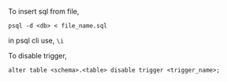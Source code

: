 To insert sql from file,

`psql -d <db> < file_name.sql`

in psql cli use, `\i`


To disable trigger,

`alter table <schema>.<table> disable trigger <trigger_name>;`
